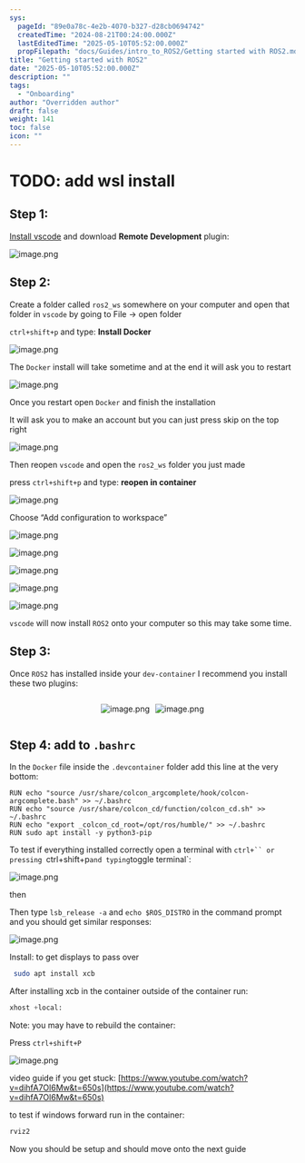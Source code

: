 ```yaml
---
sys:
  pageId: "89e0a78c-4e2b-4070-b327-d28cb0694742"
  createdTime: "2024-08-21T00:24:00.000Z"
  lastEditedTime: "2025-05-10T05:52:00.000Z"
  propFilepath: "docs/Guides/intro_to_ROS2/Getting started with ROS2.md"
title: "Getting started with ROS2"
date: "2025-05-10T05:52:00.000Z"
description: ""
tags:
  - "Onboarding"
author: "Overridden author"
draft: false
weight: 141
toc: false
icon: ""
---
```


# TODO: add wsl install

## Step 1:

[Install vscode](https://code.visualstudio.com/download) and download **Remote Development** plugin:

![image.png](https://prod-files-secure.s3.us-west-2.amazonaws.com/d518164a-d88e-44d1-a4ee-3adb3bd8bce0/efb52993-1881-4a40-b95e-6f020334f022/image.png?X-Amz-Algorithm=AWS4-HMAC-SHA256&X-Amz-Content-Sha256=UNSIGNED-PAYLOAD&X-Amz-Credential=ASIAZI2LB466VIUFLGJC%2F20250609%2Fus-west-2%2Fs3%2Faws4_request&X-Amz-Date=20250609T091044Z&X-Amz-Expires=3600&X-Amz-Security-Token=IQoJb3JpZ2luX2VjEMj%2F%2F%2F%2F%2F%2F%2F%2F%2F%2FwEaCXVzLXdlc3QtMiJHMEUCIQDNWwaFgomSrIGAi0lsjFIFj%2Bwm8LXGaWqp9ERXghaT%2FwIgXGs4fTjKrW1SdscqF2YE%2FeVy2%2F9tpoV4Kb5pYK9y4a4qiAQIof%2F%2F%2F%2F%2F%2F%2F%2F%2F%2FARAAGgw2Mzc0MjMxODM4MDUiDGxsTEebQ2fMcW1ZhSrcA30z4T3AYg0cN6izRkilepsUy%2FW%2BDJiqBWJHdLCDbct5ddaDnCOsWAehqaOKvnY2%2BAIyaP4yCfgtiy%2BaiS8%2FQ%2FuoEg7XZxFDOld9BEyNbj5DTbUdIq9ViosYUMfMdskngege7saj9L6QL26IFpoeleD9ibF%2FF%2FoU9xL27MMNSxfwv1X8YBlHOvU95BYyTpbeCjBH7uC1P6AkISTYmp1YAJPvJAEJ038DcOfB93tYIswl8KgtiOXgLvOOaGsxGrEYyy8Hvi9m4g93kwmmQRCFyL8bCPdUWGra6WGdz6uSsMjU2nYeKM7u2Uj0KLWyb5p%2BRU3heWOWyxWLGRa%2BcChqdA1%2Fj05f3pcdaR6tcOGRDaaqMQsdWlisfF9KRbfZ%2FdG3nr4wPauW8Y0FB1E%2FAnmoUr3bJSRhMxd3jfV61A5uWQyjDyWsICL%2FlqvuJsmHR%2BcEUV15DCd5hSOsiWe1M6ama1DBdveqJVlQk5rFrHSq7ziRDy1G6VYBHV2BwFSEONRNtC7voZc5nulf1UIVD7syhu34SUygivAyS3jdkTW6qaFM0ZItu5zqV%2BuOowi8Rf80%2B1er7FsnVSiHOJOgnuWYhBbu1f2BAGMZT4FVrEw4UWDaofFLvsywpwGh1eXDMNadmsIGOqUBhaa0LU3fZO2zxUWt9v72fD9shtuMhLTK1uz%2FMEtfK21IBCFnOeit2x5CbcyF%2FzuDuYLX4wUxenZO2GPO2I39like1xEitdmoXR0X4sUpG6kYebrUrJexEtIwMOQ5jOQ6Rw%2BHrLXHyiZsgkr9BE8Fp1nF7BA2mZfUltHWJDTzO72EGMbFDW41ofpMEv6AFPTWBznziyNmui7cDlkskOJbQs8969j7&X-Amz-Signature=6b12a0344832099b4ed5ab0fde522340cba0ed7b4232eabe4d8953d905f3c6f1&X-Amz-SignedHeaders=host&x-id=GetObject)

## Step 2:

Create a folder called `ros2_ws` somewhere on your computer and open that folder in `vscode` by going to File → open folder 

`ctrl+shift+p` and type: **Install Docker**

![image.png](https://prod-files-secure.s3.us-west-2.amazonaws.com/d518164a-d88e-44d1-a4ee-3adb3bd8bce0/2269dc0e-1cd5-47ff-bceb-c04ad9b2eab0/image.png?X-Amz-Algorithm=AWS4-HMAC-SHA256&X-Amz-Content-Sha256=UNSIGNED-PAYLOAD&X-Amz-Credential=ASIAZI2LB466VIUFLGJC%2F20250609%2Fus-west-2%2Fs3%2Faws4_request&X-Amz-Date=20250609T091044Z&X-Amz-Expires=3600&X-Amz-Security-Token=IQoJb3JpZ2luX2VjEMj%2F%2F%2F%2F%2F%2F%2F%2F%2F%2FwEaCXVzLXdlc3QtMiJHMEUCIQDNWwaFgomSrIGAi0lsjFIFj%2Bwm8LXGaWqp9ERXghaT%2FwIgXGs4fTjKrW1SdscqF2YE%2FeVy2%2F9tpoV4Kb5pYK9y4a4qiAQIof%2F%2F%2F%2F%2F%2F%2F%2F%2F%2FARAAGgw2Mzc0MjMxODM4MDUiDGxsTEebQ2fMcW1ZhSrcA30z4T3AYg0cN6izRkilepsUy%2FW%2BDJiqBWJHdLCDbct5ddaDnCOsWAehqaOKvnY2%2BAIyaP4yCfgtiy%2BaiS8%2FQ%2FuoEg7XZxFDOld9BEyNbj5DTbUdIq9ViosYUMfMdskngege7saj9L6QL26IFpoeleD9ibF%2FF%2FoU9xL27MMNSxfwv1X8YBlHOvU95BYyTpbeCjBH7uC1P6AkISTYmp1YAJPvJAEJ038DcOfB93tYIswl8KgtiOXgLvOOaGsxGrEYyy8Hvi9m4g93kwmmQRCFyL8bCPdUWGra6WGdz6uSsMjU2nYeKM7u2Uj0KLWyb5p%2BRU3heWOWyxWLGRa%2BcChqdA1%2Fj05f3pcdaR6tcOGRDaaqMQsdWlisfF9KRbfZ%2FdG3nr4wPauW8Y0FB1E%2FAnmoUr3bJSRhMxd3jfV61A5uWQyjDyWsICL%2FlqvuJsmHR%2BcEUV15DCd5hSOsiWe1M6ama1DBdveqJVlQk5rFrHSq7ziRDy1G6VYBHV2BwFSEONRNtC7voZc5nulf1UIVD7syhu34SUygivAyS3jdkTW6qaFM0ZItu5zqV%2BuOowi8Rf80%2B1er7FsnVSiHOJOgnuWYhBbu1f2BAGMZT4FVrEw4UWDaofFLvsywpwGh1eXDMNadmsIGOqUBhaa0LU3fZO2zxUWt9v72fD9shtuMhLTK1uz%2FMEtfK21IBCFnOeit2x5CbcyF%2FzuDuYLX4wUxenZO2GPO2I39like1xEitdmoXR0X4sUpG6kYebrUrJexEtIwMOQ5jOQ6Rw%2BHrLXHyiZsgkr9BE8Fp1nF7BA2mZfUltHWJDTzO72EGMbFDW41ofpMEv6AFPTWBznziyNmui7cDlkskOJbQs8969j7&X-Amz-Signature=a80b5759c99948d6e499c7cde4daf9acb44c1938cfc4eaf93b2a2958788720fc&X-Amz-SignedHeaders=host&x-id=GetObject)

The `Docker` install will take sometime and at the end it will ask you to restart

![image.png](https://prod-files-secure.s3.us-west-2.amazonaws.com/d518164a-d88e-44d1-a4ee-3adb3bd8bce0/ed233f78-be33-4b1f-b89c-9c346c0e961e/image.png?X-Amz-Algorithm=AWS4-HMAC-SHA256&X-Amz-Content-Sha256=UNSIGNED-PAYLOAD&X-Amz-Credential=ASIAZI2LB466VIUFLGJC%2F20250609%2Fus-west-2%2Fs3%2Faws4_request&X-Amz-Date=20250609T091044Z&X-Amz-Expires=3600&X-Amz-Security-Token=IQoJb3JpZ2luX2VjEMj%2F%2F%2F%2F%2F%2F%2F%2F%2F%2FwEaCXVzLXdlc3QtMiJHMEUCIQDNWwaFgomSrIGAi0lsjFIFj%2Bwm8LXGaWqp9ERXghaT%2FwIgXGs4fTjKrW1SdscqF2YE%2FeVy2%2F9tpoV4Kb5pYK9y4a4qiAQIof%2F%2F%2F%2F%2F%2F%2F%2F%2F%2FARAAGgw2Mzc0MjMxODM4MDUiDGxsTEebQ2fMcW1ZhSrcA30z4T3AYg0cN6izRkilepsUy%2FW%2BDJiqBWJHdLCDbct5ddaDnCOsWAehqaOKvnY2%2BAIyaP4yCfgtiy%2BaiS8%2FQ%2FuoEg7XZxFDOld9BEyNbj5DTbUdIq9ViosYUMfMdskngege7saj9L6QL26IFpoeleD9ibF%2FF%2FoU9xL27MMNSxfwv1X8YBlHOvU95BYyTpbeCjBH7uC1P6AkISTYmp1YAJPvJAEJ038DcOfB93tYIswl8KgtiOXgLvOOaGsxGrEYyy8Hvi9m4g93kwmmQRCFyL8bCPdUWGra6WGdz6uSsMjU2nYeKM7u2Uj0KLWyb5p%2BRU3heWOWyxWLGRa%2BcChqdA1%2Fj05f3pcdaR6tcOGRDaaqMQsdWlisfF9KRbfZ%2FdG3nr4wPauW8Y0FB1E%2FAnmoUr3bJSRhMxd3jfV61A5uWQyjDyWsICL%2FlqvuJsmHR%2BcEUV15DCd5hSOsiWe1M6ama1DBdveqJVlQk5rFrHSq7ziRDy1G6VYBHV2BwFSEONRNtC7voZc5nulf1UIVD7syhu34SUygivAyS3jdkTW6qaFM0ZItu5zqV%2BuOowi8Rf80%2B1er7FsnVSiHOJOgnuWYhBbu1f2BAGMZT4FVrEw4UWDaofFLvsywpwGh1eXDMNadmsIGOqUBhaa0LU3fZO2zxUWt9v72fD9shtuMhLTK1uz%2FMEtfK21IBCFnOeit2x5CbcyF%2FzuDuYLX4wUxenZO2GPO2I39like1xEitdmoXR0X4sUpG6kYebrUrJexEtIwMOQ5jOQ6Rw%2BHrLXHyiZsgkr9BE8Fp1nF7BA2mZfUltHWJDTzO72EGMbFDW41ofpMEv6AFPTWBznziyNmui7cDlkskOJbQs8969j7&X-Amz-Signature=7bb8cefc60915e2cc2cf3dc8ba74c7f890323822f7ae22665f011ccbaca1488d&X-Amz-SignedHeaders=host&x-id=GetObject)

Once you restart open `Docker` and finish the installation

It will ask you to make an account but you can just press skip on the top right

![image.png](https://prod-files-secure.s3.us-west-2.amazonaws.com/d518164a-d88e-44d1-a4ee-3adb3bd8bce0/21010ad9-1659-4fd9-9f59-9932a09b2a3d/image.png?X-Amz-Algorithm=AWS4-HMAC-SHA256&X-Amz-Content-Sha256=UNSIGNED-PAYLOAD&X-Amz-Credential=ASIAZI2LB466VIUFLGJC%2F20250609%2Fus-west-2%2Fs3%2Faws4_request&X-Amz-Date=20250609T091044Z&X-Amz-Expires=3600&X-Amz-Security-Token=IQoJb3JpZ2luX2VjEMj%2F%2F%2F%2F%2F%2F%2F%2F%2F%2FwEaCXVzLXdlc3QtMiJHMEUCIQDNWwaFgomSrIGAi0lsjFIFj%2Bwm8LXGaWqp9ERXghaT%2FwIgXGs4fTjKrW1SdscqF2YE%2FeVy2%2F9tpoV4Kb5pYK9y4a4qiAQIof%2F%2F%2F%2F%2F%2F%2F%2F%2F%2FARAAGgw2Mzc0MjMxODM4MDUiDGxsTEebQ2fMcW1ZhSrcA30z4T3AYg0cN6izRkilepsUy%2FW%2BDJiqBWJHdLCDbct5ddaDnCOsWAehqaOKvnY2%2BAIyaP4yCfgtiy%2BaiS8%2FQ%2FuoEg7XZxFDOld9BEyNbj5DTbUdIq9ViosYUMfMdskngege7saj9L6QL26IFpoeleD9ibF%2FF%2FoU9xL27MMNSxfwv1X8YBlHOvU95BYyTpbeCjBH7uC1P6AkISTYmp1YAJPvJAEJ038DcOfB93tYIswl8KgtiOXgLvOOaGsxGrEYyy8Hvi9m4g93kwmmQRCFyL8bCPdUWGra6WGdz6uSsMjU2nYeKM7u2Uj0KLWyb5p%2BRU3heWOWyxWLGRa%2BcChqdA1%2Fj05f3pcdaR6tcOGRDaaqMQsdWlisfF9KRbfZ%2FdG3nr4wPauW8Y0FB1E%2FAnmoUr3bJSRhMxd3jfV61A5uWQyjDyWsICL%2FlqvuJsmHR%2BcEUV15DCd5hSOsiWe1M6ama1DBdveqJVlQk5rFrHSq7ziRDy1G6VYBHV2BwFSEONRNtC7voZc5nulf1UIVD7syhu34SUygivAyS3jdkTW6qaFM0ZItu5zqV%2BuOowi8Rf80%2B1er7FsnVSiHOJOgnuWYhBbu1f2BAGMZT4FVrEw4UWDaofFLvsywpwGh1eXDMNadmsIGOqUBhaa0LU3fZO2zxUWt9v72fD9shtuMhLTK1uz%2FMEtfK21IBCFnOeit2x5CbcyF%2FzuDuYLX4wUxenZO2GPO2I39like1xEitdmoXR0X4sUpG6kYebrUrJexEtIwMOQ5jOQ6Rw%2BHrLXHyiZsgkr9BE8Fp1nF7BA2mZfUltHWJDTzO72EGMbFDW41ofpMEv6AFPTWBznziyNmui7cDlkskOJbQs8969j7&X-Amz-Signature=f96286f9991c67ddd0983b244126f358b6945385af7e94c990c36929c3d88e80&X-Amz-SignedHeaders=host&x-id=GetObject)

Then reopen `vscode` and open the `ros2_ws` folder you just made

press `ctrl+shift+p` and type: **reopen in container**

![image.png](https://prod-files-secure.s3.us-west-2.amazonaws.com/d518164a-d88e-44d1-a4ee-3adb3bd8bce0/4e93b8c2-41ad-488c-8095-c74205196118/image.png?X-Amz-Algorithm=AWS4-HMAC-SHA256&X-Amz-Content-Sha256=UNSIGNED-PAYLOAD&X-Amz-Credential=ASIAZI2LB466VIUFLGJC%2F20250609%2Fus-west-2%2Fs3%2Faws4_request&X-Amz-Date=20250609T091044Z&X-Amz-Expires=3600&X-Amz-Security-Token=IQoJb3JpZ2luX2VjEMj%2F%2F%2F%2F%2F%2F%2F%2F%2F%2FwEaCXVzLXdlc3QtMiJHMEUCIQDNWwaFgomSrIGAi0lsjFIFj%2Bwm8LXGaWqp9ERXghaT%2FwIgXGs4fTjKrW1SdscqF2YE%2FeVy2%2F9tpoV4Kb5pYK9y4a4qiAQIof%2F%2F%2F%2F%2F%2F%2F%2F%2F%2FARAAGgw2Mzc0MjMxODM4MDUiDGxsTEebQ2fMcW1ZhSrcA30z4T3AYg0cN6izRkilepsUy%2FW%2BDJiqBWJHdLCDbct5ddaDnCOsWAehqaOKvnY2%2BAIyaP4yCfgtiy%2BaiS8%2FQ%2FuoEg7XZxFDOld9BEyNbj5DTbUdIq9ViosYUMfMdskngege7saj9L6QL26IFpoeleD9ibF%2FF%2FoU9xL27MMNSxfwv1X8YBlHOvU95BYyTpbeCjBH7uC1P6AkISTYmp1YAJPvJAEJ038DcOfB93tYIswl8KgtiOXgLvOOaGsxGrEYyy8Hvi9m4g93kwmmQRCFyL8bCPdUWGra6WGdz6uSsMjU2nYeKM7u2Uj0KLWyb5p%2BRU3heWOWyxWLGRa%2BcChqdA1%2Fj05f3pcdaR6tcOGRDaaqMQsdWlisfF9KRbfZ%2FdG3nr4wPauW8Y0FB1E%2FAnmoUr3bJSRhMxd3jfV61A5uWQyjDyWsICL%2FlqvuJsmHR%2BcEUV15DCd5hSOsiWe1M6ama1DBdveqJVlQk5rFrHSq7ziRDy1G6VYBHV2BwFSEONRNtC7voZc5nulf1UIVD7syhu34SUygivAyS3jdkTW6qaFM0ZItu5zqV%2BuOowi8Rf80%2B1er7FsnVSiHOJOgnuWYhBbu1f2BAGMZT4FVrEw4UWDaofFLvsywpwGh1eXDMNadmsIGOqUBhaa0LU3fZO2zxUWt9v72fD9shtuMhLTK1uz%2FMEtfK21IBCFnOeit2x5CbcyF%2FzuDuYLX4wUxenZO2GPO2I39like1xEitdmoXR0X4sUpG6kYebrUrJexEtIwMOQ5jOQ6Rw%2BHrLXHyiZsgkr9BE8Fp1nF7BA2mZfUltHWJDTzO72EGMbFDW41ofpMEv6AFPTWBznziyNmui7cDlkskOJbQs8969j7&X-Amz-Signature=93561bdd3030c6ace02b7a7ba0e1bfe7a14efd25b78d675c3a7bb5d7f6a7b409&X-Amz-SignedHeaders=host&x-id=GetObject)

Choose “Add configuration to workspace”

![image.png](https://prod-files-secure.s3.us-west-2.amazonaws.com/d518164a-d88e-44d1-a4ee-3adb3bd8bce0/9560b282-5060-4989-ba37-97e7b2c22476/image.png?X-Amz-Algorithm=AWS4-HMAC-SHA256&X-Amz-Content-Sha256=UNSIGNED-PAYLOAD&X-Amz-Credential=ASIAZI2LB466VIUFLGJC%2F20250609%2Fus-west-2%2Fs3%2Faws4_request&X-Amz-Date=20250609T091044Z&X-Amz-Expires=3600&X-Amz-Security-Token=IQoJb3JpZ2luX2VjEMj%2F%2F%2F%2F%2F%2F%2F%2F%2F%2FwEaCXVzLXdlc3QtMiJHMEUCIQDNWwaFgomSrIGAi0lsjFIFj%2Bwm8LXGaWqp9ERXghaT%2FwIgXGs4fTjKrW1SdscqF2YE%2FeVy2%2F9tpoV4Kb5pYK9y4a4qiAQIof%2F%2F%2F%2F%2F%2F%2F%2F%2F%2FARAAGgw2Mzc0MjMxODM4MDUiDGxsTEebQ2fMcW1ZhSrcA30z4T3AYg0cN6izRkilepsUy%2FW%2BDJiqBWJHdLCDbct5ddaDnCOsWAehqaOKvnY2%2BAIyaP4yCfgtiy%2BaiS8%2FQ%2FuoEg7XZxFDOld9BEyNbj5DTbUdIq9ViosYUMfMdskngege7saj9L6QL26IFpoeleD9ibF%2FF%2FoU9xL27MMNSxfwv1X8YBlHOvU95BYyTpbeCjBH7uC1P6AkISTYmp1YAJPvJAEJ038DcOfB93tYIswl8KgtiOXgLvOOaGsxGrEYyy8Hvi9m4g93kwmmQRCFyL8bCPdUWGra6WGdz6uSsMjU2nYeKM7u2Uj0KLWyb5p%2BRU3heWOWyxWLGRa%2BcChqdA1%2Fj05f3pcdaR6tcOGRDaaqMQsdWlisfF9KRbfZ%2FdG3nr4wPauW8Y0FB1E%2FAnmoUr3bJSRhMxd3jfV61A5uWQyjDyWsICL%2FlqvuJsmHR%2BcEUV15DCd5hSOsiWe1M6ama1DBdveqJVlQk5rFrHSq7ziRDy1G6VYBHV2BwFSEONRNtC7voZc5nulf1UIVD7syhu34SUygivAyS3jdkTW6qaFM0ZItu5zqV%2BuOowi8Rf80%2B1er7FsnVSiHOJOgnuWYhBbu1f2BAGMZT4FVrEw4UWDaofFLvsywpwGh1eXDMNadmsIGOqUBhaa0LU3fZO2zxUWt9v72fD9shtuMhLTK1uz%2FMEtfK21IBCFnOeit2x5CbcyF%2FzuDuYLX4wUxenZO2GPO2I39like1xEitdmoXR0X4sUpG6kYebrUrJexEtIwMOQ5jOQ6Rw%2BHrLXHyiZsgkr9BE8Fp1nF7BA2mZfUltHWJDTzO72EGMbFDW41ofpMEv6AFPTWBznziyNmui7cDlkskOJbQs8969j7&X-Amz-Signature=8bcbf68f2c2827aa546b938070c447a606e3c74f8ce51f2a99e0e1cb970c698d&X-Amz-SignedHeaders=host&x-id=GetObject)

![image.png](https://prod-files-secure.s3.us-west-2.amazonaws.com/d518164a-d88e-44d1-a4ee-3adb3bd8bce0/2ee63f81-886b-48e8-a553-dc6e5eac99e4/image.png?X-Amz-Algorithm=AWS4-HMAC-SHA256&X-Amz-Content-Sha256=UNSIGNED-PAYLOAD&X-Amz-Credential=ASIAZI2LB466VIUFLGJC%2F20250609%2Fus-west-2%2Fs3%2Faws4_request&X-Amz-Date=20250609T091044Z&X-Amz-Expires=3600&X-Amz-Security-Token=IQoJb3JpZ2luX2VjEMj%2F%2F%2F%2F%2F%2F%2F%2F%2F%2FwEaCXVzLXdlc3QtMiJHMEUCIQDNWwaFgomSrIGAi0lsjFIFj%2Bwm8LXGaWqp9ERXghaT%2FwIgXGs4fTjKrW1SdscqF2YE%2FeVy2%2F9tpoV4Kb5pYK9y4a4qiAQIof%2F%2F%2F%2F%2F%2F%2F%2F%2F%2FARAAGgw2Mzc0MjMxODM4MDUiDGxsTEebQ2fMcW1ZhSrcA30z4T3AYg0cN6izRkilepsUy%2FW%2BDJiqBWJHdLCDbct5ddaDnCOsWAehqaOKvnY2%2BAIyaP4yCfgtiy%2BaiS8%2FQ%2FuoEg7XZxFDOld9BEyNbj5DTbUdIq9ViosYUMfMdskngege7saj9L6QL26IFpoeleD9ibF%2FF%2FoU9xL27MMNSxfwv1X8YBlHOvU95BYyTpbeCjBH7uC1P6AkISTYmp1YAJPvJAEJ038DcOfB93tYIswl8KgtiOXgLvOOaGsxGrEYyy8Hvi9m4g93kwmmQRCFyL8bCPdUWGra6WGdz6uSsMjU2nYeKM7u2Uj0KLWyb5p%2BRU3heWOWyxWLGRa%2BcChqdA1%2Fj05f3pcdaR6tcOGRDaaqMQsdWlisfF9KRbfZ%2FdG3nr4wPauW8Y0FB1E%2FAnmoUr3bJSRhMxd3jfV61A5uWQyjDyWsICL%2FlqvuJsmHR%2BcEUV15DCd5hSOsiWe1M6ama1DBdveqJVlQk5rFrHSq7ziRDy1G6VYBHV2BwFSEONRNtC7voZc5nulf1UIVD7syhu34SUygivAyS3jdkTW6qaFM0ZItu5zqV%2BuOowi8Rf80%2B1er7FsnVSiHOJOgnuWYhBbu1f2BAGMZT4FVrEw4UWDaofFLvsywpwGh1eXDMNadmsIGOqUBhaa0LU3fZO2zxUWt9v72fD9shtuMhLTK1uz%2FMEtfK21IBCFnOeit2x5CbcyF%2FzuDuYLX4wUxenZO2GPO2I39like1xEitdmoXR0X4sUpG6kYebrUrJexEtIwMOQ5jOQ6Rw%2BHrLXHyiZsgkr9BE8Fp1nF7BA2mZfUltHWJDTzO72EGMbFDW41ofpMEv6AFPTWBznziyNmui7cDlkskOJbQs8969j7&X-Amz-Signature=7a0bc3f611dc2b38d19d260e262cb783d45aefb83c68a833b1c53c3cf054263d&X-Amz-SignedHeaders=host&x-id=GetObject)

![image.png](https://prod-files-secure.s3.us-west-2.amazonaws.com/d518164a-d88e-44d1-a4ee-3adb3bd8bce0/ae1580b2-b048-407e-aed9-b584224a7a04/image.png?X-Amz-Algorithm=AWS4-HMAC-SHA256&X-Amz-Content-Sha256=UNSIGNED-PAYLOAD&X-Amz-Credential=ASIAZI2LB466VIUFLGJC%2F20250609%2Fus-west-2%2Fs3%2Faws4_request&X-Amz-Date=20250609T091044Z&X-Amz-Expires=3600&X-Amz-Security-Token=IQoJb3JpZ2luX2VjEMj%2F%2F%2F%2F%2F%2F%2F%2F%2F%2FwEaCXVzLXdlc3QtMiJHMEUCIQDNWwaFgomSrIGAi0lsjFIFj%2Bwm8LXGaWqp9ERXghaT%2FwIgXGs4fTjKrW1SdscqF2YE%2FeVy2%2F9tpoV4Kb5pYK9y4a4qiAQIof%2F%2F%2F%2F%2F%2F%2F%2F%2F%2FARAAGgw2Mzc0MjMxODM4MDUiDGxsTEebQ2fMcW1ZhSrcA30z4T3AYg0cN6izRkilepsUy%2FW%2BDJiqBWJHdLCDbct5ddaDnCOsWAehqaOKvnY2%2BAIyaP4yCfgtiy%2BaiS8%2FQ%2FuoEg7XZxFDOld9BEyNbj5DTbUdIq9ViosYUMfMdskngege7saj9L6QL26IFpoeleD9ibF%2FF%2FoU9xL27MMNSxfwv1X8YBlHOvU95BYyTpbeCjBH7uC1P6AkISTYmp1YAJPvJAEJ038DcOfB93tYIswl8KgtiOXgLvOOaGsxGrEYyy8Hvi9m4g93kwmmQRCFyL8bCPdUWGra6WGdz6uSsMjU2nYeKM7u2Uj0KLWyb5p%2BRU3heWOWyxWLGRa%2BcChqdA1%2Fj05f3pcdaR6tcOGRDaaqMQsdWlisfF9KRbfZ%2FdG3nr4wPauW8Y0FB1E%2FAnmoUr3bJSRhMxd3jfV61A5uWQyjDyWsICL%2FlqvuJsmHR%2BcEUV15DCd5hSOsiWe1M6ama1DBdveqJVlQk5rFrHSq7ziRDy1G6VYBHV2BwFSEONRNtC7voZc5nulf1UIVD7syhu34SUygivAyS3jdkTW6qaFM0ZItu5zqV%2BuOowi8Rf80%2B1er7FsnVSiHOJOgnuWYhBbu1f2BAGMZT4FVrEw4UWDaofFLvsywpwGh1eXDMNadmsIGOqUBhaa0LU3fZO2zxUWt9v72fD9shtuMhLTK1uz%2FMEtfK21IBCFnOeit2x5CbcyF%2FzuDuYLX4wUxenZO2GPO2I39like1xEitdmoXR0X4sUpG6kYebrUrJexEtIwMOQ5jOQ6Rw%2BHrLXHyiZsgkr9BE8Fp1nF7BA2mZfUltHWJDTzO72EGMbFDW41ofpMEv6AFPTWBznziyNmui7cDlkskOJbQs8969j7&X-Amz-Signature=37259b439ecc20c640f05df17ac279c3109e49c8eb28ccd9effaa212179e6a0c&X-Amz-SignedHeaders=host&x-id=GetObject)

![image.png](https://prod-files-secure.s3.us-west-2.amazonaws.com/d518164a-d88e-44d1-a4ee-3adb3bd8bce0/53255b28-f75e-430f-b9e3-c0ac8577e42b/image.png?X-Amz-Algorithm=AWS4-HMAC-SHA256&X-Amz-Content-Sha256=UNSIGNED-PAYLOAD&X-Amz-Credential=ASIAZI2LB466VIUFLGJC%2F20250609%2Fus-west-2%2Fs3%2Faws4_request&X-Amz-Date=20250609T091044Z&X-Amz-Expires=3600&X-Amz-Security-Token=IQoJb3JpZ2luX2VjEMj%2F%2F%2F%2F%2F%2F%2F%2F%2F%2FwEaCXVzLXdlc3QtMiJHMEUCIQDNWwaFgomSrIGAi0lsjFIFj%2Bwm8LXGaWqp9ERXghaT%2FwIgXGs4fTjKrW1SdscqF2YE%2FeVy2%2F9tpoV4Kb5pYK9y4a4qiAQIof%2F%2F%2F%2F%2F%2F%2F%2F%2F%2FARAAGgw2Mzc0MjMxODM4MDUiDGxsTEebQ2fMcW1ZhSrcA30z4T3AYg0cN6izRkilepsUy%2FW%2BDJiqBWJHdLCDbct5ddaDnCOsWAehqaOKvnY2%2BAIyaP4yCfgtiy%2BaiS8%2FQ%2FuoEg7XZxFDOld9BEyNbj5DTbUdIq9ViosYUMfMdskngege7saj9L6QL26IFpoeleD9ibF%2FF%2FoU9xL27MMNSxfwv1X8YBlHOvU95BYyTpbeCjBH7uC1P6AkISTYmp1YAJPvJAEJ038DcOfB93tYIswl8KgtiOXgLvOOaGsxGrEYyy8Hvi9m4g93kwmmQRCFyL8bCPdUWGra6WGdz6uSsMjU2nYeKM7u2Uj0KLWyb5p%2BRU3heWOWyxWLGRa%2BcChqdA1%2Fj05f3pcdaR6tcOGRDaaqMQsdWlisfF9KRbfZ%2FdG3nr4wPauW8Y0FB1E%2FAnmoUr3bJSRhMxd3jfV61A5uWQyjDyWsICL%2FlqvuJsmHR%2BcEUV15DCd5hSOsiWe1M6ama1DBdveqJVlQk5rFrHSq7ziRDy1G6VYBHV2BwFSEONRNtC7voZc5nulf1UIVD7syhu34SUygivAyS3jdkTW6qaFM0ZItu5zqV%2BuOowi8Rf80%2B1er7FsnVSiHOJOgnuWYhBbu1f2BAGMZT4FVrEw4UWDaofFLvsywpwGh1eXDMNadmsIGOqUBhaa0LU3fZO2zxUWt9v72fD9shtuMhLTK1uz%2FMEtfK21IBCFnOeit2x5CbcyF%2FzuDuYLX4wUxenZO2GPO2I39like1xEitdmoXR0X4sUpG6kYebrUrJexEtIwMOQ5jOQ6Rw%2BHrLXHyiZsgkr9BE8Fp1nF7BA2mZfUltHWJDTzO72EGMbFDW41ofpMEv6AFPTWBznziyNmui7cDlkskOJbQs8969j7&X-Amz-Signature=7b98b0f286a6adfc5103936d66daf9297d9553ff00e34b470374b43f45d92b13&X-Amz-SignedHeaders=host&x-id=GetObject)

![image.png](https://prod-files-secure.s3.us-west-2.amazonaws.com/d518164a-d88e-44d1-a4ee-3adb3bd8bce0/7c562767-5af9-4ffb-97d1-327bcdf4ee00/image.png?X-Amz-Algorithm=AWS4-HMAC-SHA256&X-Amz-Content-Sha256=UNSIGNED-PAYLOAD&X-Amz-Credential=ASIAZI2LB466VIUFLGJC%2F20250609%2Fus-west-2%2Fs3%2Faws4_request&X-Amz-Date=20250609T091044Z&X-Amz-Expires=3600&X-Amz-Security-Token=IQoJb3JpZ2luX2VjEMj%2F%2F%2F%2F%2F%2F%2F%2F%2F%2FwEaCXVzLXdlc3QtMiJHMEUCIQDNWwaFgomSrIGAi0lsjFIFj%2Bwm8LXGaWqp9ERXghaT%2FwIgXGs4fTjKrW1SdscqF2YE%2FeVy2%2F9tpoV4Kb5pYK9y4a4qiAQIof%2F%2F%2F%2F%2F%2F%2F%2F%2F%2FARAAGgw2Mzc0MjMxODM4MDUiDGxsTEebQ2fMcW1ZhSrcA30z4T3AYg0cN6izRkilepsUy%2FW%2BDJiqBWJHdLCDbct5ddaDnCOsWAehqaOKvnY2%2BAIyaP4yCfgtiy%2BaiS8%2FQ%2FuoEg7XZxFDOld9BEyNbj5DTbUdIq9ViosYUMfMdskngege7saj9L6QL26IFpoeleD9ibF%2FF%2FoU9xL27MMNSxfwv1X8YBlHOvU95BYyTpbeCjBH7uC1P6AkISTYmp1YAJPvJAEJ038DcOfB93tYIswl8KgtiOXgLvOOaGsxGrEYyy8Hvi9m4g93kwmmQRCFyL8bCPdUWGra6WGdz6uSsMjU2nYeKM7u2Uj0KLWyb5p%2BRU3heWOWyxWLGRa%2BcChqdA1%2Fj05f3pcdaR6tcOGRDaaqMQsdWlisfF9KRbfZ%2FdG3nr4wPauW8Y0FB1E%2FAnmoUr3bJSRhMxd3jfV61A5uWQyjDyWsICL%2FlqvuJsmHR%2BcEUV15DCd5hSOsiWe1M6ama1DBdveqJVlQk5rFrHSq7ziRDy1G6VYBHV2BwFSEONRNtC7voZc5nulf1UIVD7syhu34SUygivAyS3jdkTW6qaFM0ZItu5zqV%2BuOowi8Rf80%2B1er7FsnVSiHOJOgnuWYhBbu1f2BAGMZT4FVrEw4UWDaofFLvsywpwGh1eXDMNadmsIGOqUBhaa0LU3fZO2zxUWt9v72fD9shtuMhLTK1uz%2FMEtfK21IBCFnOeit2x5CbcyF%2FzuDuYLX4wUxenZO2GPO2I39like1xEitdmoXR0X4sUpG6kYebrUrJexEtIwMOQ5jOQ6Rw%2BHrLXHyiZsgkr9BE8Fp1nF7BA2mZfUltHWJDTzO72EGMbFDW41ofpMEv6AFPTWBznziyNmui7cDlkskOJbQs8969j7&X-Amz-Signature=1108cabe71dbf10e1300556cbb0f1130eeaa1ff1a6bd28f8e6de72f7520db704&X-Amz-SignedHeaders=host&x-id=GetObject)

`vscode` will now install `ROS2` onto your computer so this may take some time.

## Step 3:

Once `ROS2` has installed inside your `dev-container` I recommend you install these two plugins:

<div style="display: flex;flex-direction: row; column-gap:10px; max-width: 630px;justify-content: center;">
<div>

![image.png](https://prod-files-secure.s3.us-west-2.amazonaws.com/d518164a-d88e-44d1-a4ee-3adb3bd8bce0/3fc3d550-5a54-4ba1-ba6b-faa01cdb7369/image.png?X-Amz-Algorithm=AWS4-HMAC-SHA256&X-Amz-Content-Sha256=UNSIGNED-PAYLOAD&X-Amz-Credential=ASIAZI2LB4664K6F23JH%2F20250609%2Fus-west-2%2Fs3%2Faws4_request&X-Amz-Date=20250609T091045Z&X-Amz-Expires=3600&X-Amz-Security-Token=IQoJb3JpZ2luX2VjEMj%2F%2F%2F%2F%2F%2F%2F%2F%2F%2FwEaCXVzLXdlc3QtMiJHMEUCIAzKvRUauIGXqYBnHDa0rBuF9jKSnN3CB2nfch67ciWQAiEA%2B4rb1Mkktxonzj%2F%2Fuzo500NQOBLA9dVAgx0wlH8XZ1wqiAQIof%2F%2F%2F%2F%2F%2F%2F%2F%2F%2FARAAGgw2Mzc0MjMxODM4MDUiDFG2C4S%2BOykcBrVqdyrcA83WkeqX7TaJjze48yc%2B0xEI612aqXH0%2BY%2FV4a0Neqds3VR9NytwHx%2B%2FMEf6q8coOmyJsiyalWljJR3L2Is6PEkw9vtUBcBh0BosqFRZpkH6Br0w8T95TkcRwGaFlKxZqWHncRLf5i%2FHEK1RqdHNoFWFNZ%2FkZ%2Fu4AziCY%2Bh3EFjp3%2B%2BVgVFymwtN3TjCR9OWB%2FXO3dbk5bJXq1jsvQFSWlvYCpYrhTm42kVihkV3VpkLhzCAiOJZaxo0ccFFu%2FHvBxKSFQ6skPMjVAEsO2Y1Rcv9ylocenzUjv1nglDaPXHscI3RSsU5U9DOXTTGaXNezihoOzWSqvh42Ledfe2rwJRAlAqFzS8DRsW4Ml0WfMYKyloSB7iqhlV3LSJVTeN4GC%2B%2B4mjjlxiCI0q7JtHT9czql8NbhsKuDA2h399E6%2BbFqpMbRaWakX0bk5vxLa%2BrZX%2BFlrbxf9te01JbE0bZ5f3NEH0y24ePYFiH5R4aGQohhG2IpDwuceW6dsgZ%2FUaSULEsesyIB8DaUI4rrBSIQQno1nl4as0IhZPPzSmD6FnoakA%2FdwB5Y3sRESuEau8Lz%2B44Bd4XXWfP6QzIT%2BVGFSDYs5jj3a3dYPhQpb8jpCIEpbPLO2MOw4wqi28wMKidmsIGOqUBo97whmLtDLXooQprEoCI2fdSb2VHQP2kek%2F1kpKqb604gmf73pU6nk%2FMw%2BZlVPdz3VppqP1C1uPb1P1%2FubHnsGf1SiSc5FwMjN9m%2FRU%2FooUyo2qPolZk7yqCm4Obbdh%2BfrcX1kNB1ChNnHU4M1CReajVePbjZ09ek6LixY8drMUrRdmAWM5j%2Fxo%2FKG8hWH0EFcH9rEmbVB%2B0WRiaQC2D1c2UNIBH&X-Amz-Signature=841ea505471e49557cab5f7a9f1a9a9393d30a73e9949d0addfb93b8bb92c269&X-Amz-SignedHeaders=host&x-id=GetObject)

</div>
<div>

![image.png](https://prod-files-secure.s3.us-west-2.amazonaws.com/d518164a-d88e-44d1-a4ee-3adb3bd8bce0/d994cc66-13c2-4093-a5a3-f84cf4601a82/image.png?X-Amz-Algorithm=AWS4-HMAC-SHA256&X-Amz-Content-Sha256=UNSIGNED-PAYLOAD&X-Amz-Credential=ASIAZI2LB4663ERTLPIS%2F20250609%2Fus-west-2%2Fs3%2Faws4_request&X-Amz-Date=20250609T091045Z&X-Amz-Expires=3600&X-Amz-Security-Token=IQoJb3JpZ2luX2VjEMj%2F%2F%2F%2F%2F%2F%2F%2F%2F%2FwEaCXVzLXdlc3QtMiJHMEUCIQCJhs8S1yuXR6IPuYPCN%2BdRJcLKBm0Fan%2FXYDEQ%2BAgKBwIgHu%2ByJVUgP9VlYp%2Ft1ITXkQJIJlBI42g5bXni2KKBf6IqiAQIof%2F%2F%2F%2F%2F%2F%2F%2F%2F%2FARAAGgw2Mzc0MjMxODM4MDUiDHL6x1okUXpOo%2FVb8CrcA69rMFQzf9Ca%2BtRk30cFuXbS2E6Y0xdJFopyNIFpR%2FaCN9oDjWClLUlowdCBf65F05HJhGYhZncQACjh9%2BSbyfUjuG%2F0tzsXcuVp9QexPOemhpSkepfUCwFJkieuRQHOicwkf2nGkQpp498SHyR9Yv2ZSW2OYtAIr6%2BaAKEa2v4yeQBJWtSWVdJFVEXRxyJZZSQATPh0sXPkXAE2SV1C8a3nSCy6eberSTciTudAeNaTZN8XtZuCRM2XwjDxhiX1L%2BX0mDmhes%2B%2FBKuWjcHx1QeGYiA0EIad8aN0Om2srcZSJTiRQrXg%2FqPANBU4GrkPUF0hpJFDGMrRkXMAPyPEZCCoG8IRe9D6byVIB2fkdnMM2JYYcVff1gOWoidNOLCk4lCX90pkCsEHSmF8OOsoX82sXOjZJI6y8XrYtx0%2B4tp6UBPv%2BXcOkbZguIIyoNyKCBS6HkTNDLHmZ4YmIz%2FxWNtIdPCYoFC846AJHdHiVadApcGlp6FKeZndCTK07gmHqnYGCibF247z4gxWFcQEr2LvdV8tyBWZrA22bq9cL2HLT2eHUf01deJAwhs6fq8bsbfqgAJNBJqWsyhUvqRPzKDGffO6XjQA9B3O%2B63LgFeJ4qi%2FqVojVp021LKhMMedmsIGOqUBYm5kBI3zYCCgPpfF5AHnh88YhuFgcbL7Yvzwlq0MebvJi7eoV6kHBej56Yguqgr7P1GT5PKDV9MmxxYN4bT7A%2FafGUo5AvBSq0cL9blSpHLUP8QwxFgh%2FX6IqLTZKc7qDkau79Bd9ZxFUFOMxjT2am0y%2B4Do9nnYGgBZhgFv87tm4WBjteLyARODZQqV15FlBbEDZMkcJDd21MAwQRCK63O2mAI%2F&X-Amz-Signature=c34d980a2e7d0172ebcbb86020f83e2a408130b40f28efcbeeadd2cc606a1f27&X-Amz-SignedHeaders=host&x-id=GetObject)

</div>
</div>

## Step 4: add to `.bashrc`

In the `Docker` file inside the `.devcontainer` folder add this line at the very bottom: 

```docker
RUN echo "source /usr/share/colcon_argcomplete/hook/colcon-argcomplete.bash" >> ~/.bashrc
RUN echo "source /usr/share/colcon_cd/function/colcon_cd.sh" >> ~/.bashrc
RUN echo "export _colcon_cd_root=/opt/ros/humble/" >> ~/.bashrc
RUN sudo apt install -y python3-pip 
```

To test if everything installed correctly open a terminal with `ctrl+`` or pressing `ctrl+shift+p` and typing `toggle terminal`:

![image.png](https://prod-files-secure.s3.us-west-2.amazonaws.com/d518164a-d88e-44d1-a4ee-3adb3bd8bce0/6a4943d8-b04e-4c02-9a58-775f3384d1a5/image.png?X-Amz-Algorithm=AWS4-HMAC-SHA256&X-Amz-Content-Sha256=UNSIGNED-PAYLOAD&X-Amz-Credential=ASIAZI2LB466VIUFLGJC%2F20250609%2Fus-west-2%2Fs3%2Faws4_request&X-Amz-Date=20250609T091044Z&X-Amz-Expires=3600&X-Amz-Security-Token=IQoJb3JpZ2luX2VjEMj%2F%2F%2F%2F%2F%2F%2F%2F%2F%2FwEaCXVzLXdlc3QtMiJHMEUCIQDNWwaFgomSrIGAi0lsjFIFj%2Bwm8LXGaWqp9ERXghaT%2FwIgXGs4fTjKrW1SdscqF2YE%2FeVy2%2F9tpoV4Kb5pYK9y4a4qiAQIof%2F%2F%2F%2F%2F%2F%2F%2F%2F%2FARAAGgw2Mzc0MjMxODM4MDUiDGxsTEebQ2fMcW1ZhSrcA30z4T3AYg0cN6izRkilepsUy%2FW%2BDJiqBWJHdLCDbct5ddaDnCOsWAehqaOKvnY2%2BAIyaP4yCfgtiy%2BaiS8%2FQ%2FuoEg7XZxFDOld9BEyNbj5DTbUdIq9ViosYUMfMdskngege7saj9L6QL26IFpoeleD9ibF%2FF%2FoU9xL27MMNSxfwv1X8YBlHOvU95BYyTpbeCjBH7uC1P6AkISTYmp1YAJPvJAEJ038DcOfB93tYIswl8KgtiOXgLvOOaGsxGrEYyy8Hvi9m4g93kwmmQRCFyL8bCPdUWGra6WGdz6uSsMjU2nYeKM7u2Uj0KLWyb5p%2BRU3heWOWyxWLGRa%2BcChqdA1%2Fj05f3pcdaR6tcOGRDaaqMQsdWlisfF9KRbfZ%2FdG3nr4wPauW8Y0FB1E%2FAnmoUr3bJSRhMxd3jfV61A5uWQyjDyWsICL%2FlqvuJsmHR%2BcEUV15DCd5hSOsiWe1M6ama1DBdveqJVlQk5rFrHSq7ziRDy1G6VYBHV2BwFSEONRNtC7voZc5nulf1UIVD7syhu34SUygivAyS3jdkTW6qaFM0ZItu5zqV%2BuOowi8Rf80%2B1er7FsnVSiHOJOgnuWYhBbu1f2BAGMZT4FVrEw4UWDaofFLvsywpwGh1eXDMNadmsIGOqUBhaa0LU3fZO2zxUWt9v72fD9shtuMhLTK1uz%2FMEtfK21IBCFnOeit2x5CbcyF%2FzuDuYLX4wUxenZO2GPO2I39like1xEitdmoXR0X4sUpG6kYebrUrJexEtIwMOQ5jOQ6Rw%2BHrLXHyiZsgkr9BE8Fp1nF7BA2mZfUltHWJDTzO72EGMbFDW41ofpMEv6AFPTWBznziyNmui7cDlkskOJbQs8969j7&X-Amz-Signature=689a8f34aa1e7d8ae914daa8045932c1f8a91b906b46a606f7ce8abb56315037&X-Amz-SignedHeaders=host&x-id=GetObject)

then 

Then type `lsb_release -a` and `echo $ROS_DISTRO` in the command prompt and you should get similar responses:

![image.png](https://prod-files-secure.s3.us-west-2.amazonaws.com/d518164a-d88e-44d1-a4ee-3adb3bd8bce0/3e635dec-a805-4e85-8b9e-d000e5b71a4e/image.png?X-Amz-Algorithm=AWS4-HMAC-SHA256&X-Amz-Content-Sha256=UNSIGNED-PAYLOAD&X-Amz-Credential=ASIAZI2LB466VIUFLGJC%2F20250609%2Fus-west-2%2Fs3%2Faws4_request&X-Amz-Date=20250609T091044Z&X-Amz-Expires=3600&X-Amz-Security-Token=IQoJb3JpZ2luX2VjEMj%2F%2F%2F%2F%2F%2F%2F%2F%2F%2FwEaCXVzLXdlc3QtMiJHMEUCIQDNWwaFgomSrIGAi0lsjFIFj%2Bwm8LXGaWqp9ERXghaT%2FwIgXGs4fTjKrW1SdscqF2YE%2FeVy2%2F9tpoV4Kb5pYK9y4a4qiAQIof%2F%2F%2F%2F%2F%2F%2F%2F%2F%2FARAAGgw2Mzc0MjMxODM4MDUiDGxsTEebQ2fMcW1ZhSrcA30z4T3AYg0cN6izRkilepsUy%2FW%2BDJiqBWJHdLCDbct5ddaDnCOsWAehqaOKvnY2%2BAIyaP4yCfgtiy%2BaiS8%2FQ%2FuoEg7XZxFDOld9BEyNbj5DTbUdIq9ViosYUMfMdskngege7saj9L6QL26IFpoeleD9ibF%2FF%2FoU9xL27MMNSxfwv1X8YBlHOvU95BYyTpbeCjBH7uC1P6AkISTYmp1YAJPvJAEJ038DcOfB93tYIswl8KgtiOXgLvOOaGsxGrEYyy8Hvi9m4g93kwmmQRCFyL8bCPdUWGra6WGdz6uSsMjU2nYeKM7u2Uj0KLWyb5p%2BRU3heWOWyxWLGRa%2BcChqdA1%2Fj05f3pcdaR6tcOGRDaaqMQsdWlisfF9KRbfZ%2FdG3nr4wPauW8Y0FB1E%2FAnmoUr3bJSRhMxd3jfV61A5uWQyjDyWsICL%2FlqvuJsmHR%2BcEUV15DCd5hSOsiWe1M6ama1DBdveqJVlQk5rFrHSq7ziRDy1G6VYBHV2BwFSEONRNtC7voZc5nulf1UIVD7syhu34SUygivAyS3jdkTW6qaFM0ZItu5zqV%2BuOowi8Rf80%2B1er7FsnVSiHOJOgnuWYhBbu1f2BAGMZT4FVrEw4UWDaofFLvsywpwGh1eXDMNadmsIGOqUBhaa0LU3fZO2zxUWt9v72fD9shtuMhLTK1uz%2FMEtfK21IBCFnOeit2x5CbcyF%2FzuDuYLX4wUxenZO2GPO2I39like1xEitdmoXR0X4sUpG6kYebrUrJexEtIwMOQ5jOQ6Rw%2BHrLXHyiZsgkr9BE8Fp1nF7BA2mZfUltHWJDTzO72EGMbFDW41ofpMEv6AFPTWBznziyNmui7cDlkskOJbQs8969j7&X-Amz-Signature=45a22985198a43f50ca58427c9c5d6553897d42041998560f31ac79488f928a3&X-Amz-SignedHeaders=host&x-id=GetObject)

Install:  to get displays to pass over

```bash
 sudo apt install xcb
```

After installing xcb in the container outside of the container run:

```python
xhost +local:
```

Note: you may have to rebuild the container:

Press `ctrl+shift+P`

![image.png](https://prod-files-secure.s3.us-west-2.amazonaws.com/d518164a-d88e-44d1-a4ee-3adb3bd8bce0/6c2be660-2618-4c38-9c26-53554f7a0b7b/image.png?X-Amz-Algorithm=AWS4-HMAC-SHA256&X-Amz-Content-Sha256=UNSIGNED-PAYLOAD&X-Amz-Credential=ASIAZI2LB466VIUFLGJC%2F20250609%2Fus-west-2%2Fs3%2Faws4_request&X-Amz-Date=20250609T091044Z&X-Amz-Expires=3600&X-Amz-Security-Token=IQoJb3JpZ2luX2VjEMj%2F%2F%2F%2F%2F%2F%2F%2F%2F%2FwEaCXVzLXdlc3QtMiJHMEUCIQDNWwaFgomSrIGAi0lsjFIFj%2Bwm8LXGaWqp9ERXghaT%2FwIgXGs4fTjKrW1SdscqF2YE%2FeVy2%2F9tpoV4Kb5pYK9y4a4qiAQIof%2F%2F%2F%2F%2F%2F%2F%2F%2F%2FARAAGgw2Mzc0MjMxODM4MDUiDGxsTEebQ2fMcW1ZhSrcA30z4T3AYg0cN6izRkilepsUy%2FW%2BDJiqBWJHdLCDbct5ddaDnCOsWAehqaOKvnY2%2BAIyaP4yCfgtiy%2BaiS8%2FQ%2FuoEg7XZxFDOld9BEyNbj5DTbUdIq9ViosYUMfMdskngege7saj9L6QL26IFpoeleD9ibF%2FF%2FoU9xL27MMNSxfwv1X8YBlHOvU95BYyTpbeCjBH7uC1P6AkISTYmp1YAJPvJAEJ038DcOfB93tYIswl8KgtiOXgLvOOaGsxGrEYyy8Hvi9m4g93kwmmQRCFyL8bCPdUWGra6WGdz6uSsMjU2nYeKM7u2Uj0KLWyb5p%2BRU3heWOWyxWLGRa%2BcChqdA1%2Fj05f3pcdaR6tcOGRDaaqMQsdWlisfF9KRbfZ%2FdG3nr4wPauW8Y0FB1E%2FAnmoUr3bJSRhMxd3jfV61A5uWQyjDyWsICL%2FlqvuJsmHR%2BcEUV15DCd5hSOsiWe1M6ama1DBdveqJVlQk5rFrHSq7ziRDy1G6VYBHV2BwFSEONRNtC7voZc5nulf1UIVD7syhu34SUygivAyS3jdkTW6qaFM0ZItu5zqV%2BuOowi8Rf80%2B1er7FsnVSiHOJOgnuWYhBbu1f2BAGMZT4FVrEw4UWDaofFLvsywpwGh1eXDMNadmsIGOqUBhaa0LU3fZO2zxUWt9v72fD9shtuMhLTK1uz%2FMEtfK21IBCFnOeit2x5CbcyF%2FzuDuYLX4wUxenZO2GPO2I39like1xEitdmoXR0X4sUpG6kYebrUrJexEtIwMOQ5jOQ6Rw%2BHrLXHyiZsgkr9BE8Fp1nF7BA2mZfUltHWJDTzO72EGMbFDW41ofpMEv6AFPTWBznziyNmui7cDlkskOJbQs8969j7&X-Amz-Signature=5d0c50bef2b404b2781c5298300da6bf07f3bd29fdcc78577861b86ddbf540fd&X-Amz-SignedHeaders=host&x-id=GetObject)

video guide if you get stuck: [https://www.youtube.com/watch?v=dihfA7Ol6Mw&t=650s](https://www.youtube.com/watch?v=dihfA7Ol6Mw&t=650s)

to test if windows forward run in the container:

```bash
rviz2
```

Now you should be setup and should move onto the next guide 
